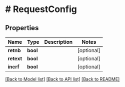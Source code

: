 # # RequestConfig

## Properties

Name | Type | Description | Notes
------------ | ------------- | ------------- | -------------
**retnb** | **bool** |  | [optional] 
**retext** | **bool** |  | [optional] 
**incrf** | **bool** |  | [optional] 

[[Back to Model list]](../../README.md#documentation-for-models) [[Back to API list]](../../README.md#documentation-for-api-endpoints) [[Back to README]](../../README.md)


